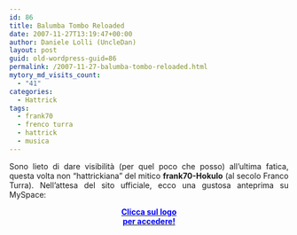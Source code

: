 ```yaml
---
id: 86
title: Balumba Tombo Reloaded
date: 2007-11-27T13:19:47+00:00
author: Daniele Lolli (UncleDan)
layout: post
guid: old-wordpress-guid=86
permalink: /2007-11-27-balumba-tombo-reloaded.html
mytory_md_visits_count:
  - "41"
categories:
  - Hattrick
tags:
  - frank70
  - frenco turra
  - hattrick
  - musica
---
```

<p align="justify">
  Sono lieto di dare visibilità (per quel poco che posso) all&#8217;ultima fatica, questa volta non &#8220;hattrickiana&#8221; del mitico <strong>frank70-Hokulo</strong> (al secolo Franco Turra). Nell&#8217;attesa del sito ufficiale, ecco una gustosa anteprima su MySpace:
</p>

<p align="center">
  <a title="Pedale Baroque - Balumba Tombo Reloaded" href="http://www.myspace.com/pedalebaroque" target="_blank"><img src="http://a537.ac-images.myspacecdn.com/images01/55/m_55eeff5e88128cbfd0e2d46fac681838.gif" alt="" /><br /> <strong><span style="color: #0000ff;">Clicca sul logo<br /> per accedere!</span></strong></a>
</p>